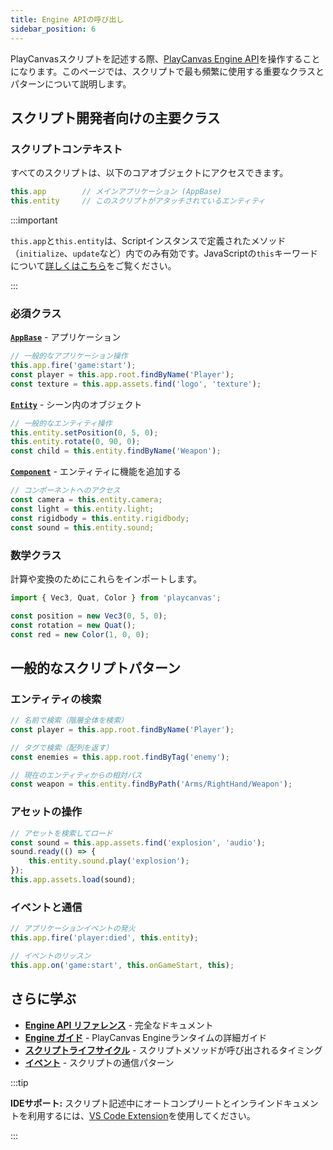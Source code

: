 ```yaml
---
title: Engine APIの呼び出し
sidebar_position: 6
---
```


PlayCanvasスクリプトを記述する際、[PlayCanvas Engine API](https://api.playcanvas.com/engine/)を操作することになります。このページでは、スクリプトで最も頻繁に使用する重要なクラスとパターンについて説明します。

## スクリプト開発者向けの主要クラス

### スクリプトコンテキスト

すべてのスクリプトは、以下のコアオブジェクトにアクセスできます。

```javascript
this.app        // メインアプリケーション (AppBase)
this.entity     // このスクリプトがアタッチされているエンティティ
```

:::important

`this.app`と`this.entity`は、Scriptインスタンスで定義されたメソッド（`initialize`、`update`など）内でのみ有効です。JavaScriptの`this`キーワードについて[詳しくはこちら](https://developer.mozilla.org/en-US/docs/Web/JavaScript/Reference/Operators/this)をご覧ください。

:::

### 必須クラス

**[`AppBase`](https://api.playcanvas.com/engine/classes/AppBase.html)** - アプリケーション

```javascript
// 一般的なアプリケーション操作
this.app.fire('game:start');
const player = this.app.root.findByName('Player');
const texture = this.app.assets.find('logo', 'texture');
```

**[`Entity`](https://api.playcanvas.com/engine/classes/Entity.html)** - シーン内のオブジェクト

```javascript
// 一般的なエンティティ操作
this.entity.setPosition(0, 5, 0);
this.entity.rotate(0, 90, 0);
const child = this.entity.findByName('Weapon');
```

**[`Component`](https://api.playcanvas.com/engine/classes/Component.html)** - エンティティに機能を追加する

```javascript
// コンポーネントへのアクセス
const camera = this.entity.camera;
const light = this.entity.light;
const rigidbody = this.entity.rigidbody;
const sound = this.entity.sound;
```

### 数学クラス

計算や変換のためにこれらをインポートします。

```javascript
import { Vec3, Quat, Color } from 'playcanvas';

const position = new Vec3(0, 5, 0);
const rotation = new Quat();
const red = new Color(1, 0, 0);
```

## 一般的なスクリプトパターン

### エンティティの検索

```javascript
// 名前で検索（階層全体を検索）
const player = this.app.root.findByName('Player');

// タグで検索（配列を返す）
const enemies = this.app.root.findByTag('enemy');

// 現在のエンティティからの相対パス
const weapon = this.entity.findByPath('Arms/RightHand/Weapon');
```

### アセットの操作

```javascript
// アセットを検索してロード
const sound = this.app.assets.find('explosion', 'audio');
sound.ready(() => {
    this.entity.sound.play('explosion');
});
this.app.assets.load(sound);
```

### イベントと通信

```javascript
// アプリケーションイベントの発火
this.app.fire('player:died', this.entity);

// イベントのリッスン
this.app.on('game:start', this.onGameStart, this);
```

## さらに学ぶ

*   **[Engine API リファレンス](https://api.playcanvas.com/engine/)** - 完全なドキュメント
*   **[Engine ガイド](../../engine/index.md)** - PlayCanvas Engineランタイムの詳細ガイド
*   **[スクリプトライフサイクル](./script-lifecycle.md)** - スクリプトメソッドが呼び出されるタイミング
*   **[イベント](./events.md)** - スクリプトの通信パターン

:::tip

**IDEサポート:** スクリプト記述中にオートコンプリートとインラインドキュメントを利用するには、[VS Code Extension](../editor-users/vscode-extension.md)を使用してください。

:::
